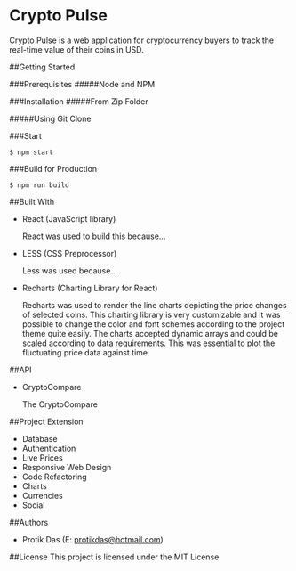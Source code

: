# Crypto Pulse

Crypto Pulse is a web application for cryptocurrency buyers to track the real-time value of their coins in USD.

##Getting Started

###Prerequisites
#####Node and NPM

###Installation
#####From Zip Folder

#####Using Git Clone

###Start

```
$ npm start
```

###Build for Production

```
$ npm run build
```

##Built With

- React (JavaScript library)
  
  React was used to build this because...
  
- LESS (CSS Preprocessor)

  Less was used because...
  
- Recharts (Charting Library for React)

	Recharts was used to render the line charts depicting the price changes of selected coins. This charting library is very customizable and it was possible to change the color and font schemes according to the project theme quite easily. The charts accepted dynamic arrays and could be scaled according to data requirements. This was essential to plot the fluctuating price data against time.
  
##API
- CryptoCompare

	The CryptoCompare
	
##Project Extension
- Database
- Authentication
- Live Prices
- Responsive Web Design
- Code Refactoring
- Charts
- Currencies
- Social

##Authors

- Protik Das (E: protikdas@hotmail.com)

##License
This project is licensed under the MIT License
